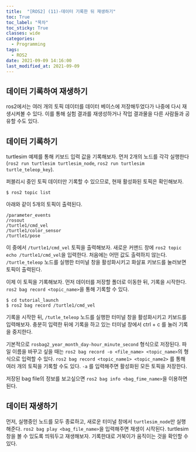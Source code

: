 ```yaml
---
title:  "[ROS2] (11)-데이터 기록한 뒤 재생하기"
toc: True
toc_label: "목차"
toc_sticky: True
classes: wide
categories:
  - Programming
tags:
  - ROS2
date: 2021-09-09 14:16:00
last_modified_at: 2021-09-09
---
```


## 데이터 기록하여 재생하기
ros2에서는 여러 개의 토픽 데이터를 데이터 베이스에 저장해두었다가 나중에 다시 재생시켜볼 수 있다. 이를 통해 실험 결과를 재생성하거나 작업 결과물을 다른 사람들과 공유할 수도 있다.

## 데이터 기록하기
turtlesim 예제를 통해 키보드 입력 값을 기록해보자. 먼저 2개의 노드를 각각 실행한다(`ros2 run turtlesim turtlesim_node`, `ros2 run turtlesim turtle_teleop_key`).

퍼블리시 중인 토픽 데이터만 기록할 수 있으므로, 현재 활성화된 토픽은 확인해보자.

```
$ ros2 topic list
```

아래와 같이 5개의 토픽이 출력된다.

```
/parameter_events
/rosout
/turtle1/cmd_vel
/turtle1/color_sensor
/turtle1/pose
```

이 중에서 `/turtle1/cmd_vel` 토픽을 출력해보자. 새로운 커맨드 창에 `ros2 topic echo /turtle1/cmd_vel`을 입력한다. 처음에는 어떤 값도 출력하지 않는다. `/turtle_teleop` 노드를 실행한 터미널 창을 활성화시키고 화살표 키보드를 눌러보면 토픽이 출력된다.

이제 이 토픽을 기록해보자. 먼저 데이터를 저장할 폴더로 이동한 뒤, 기록을 시작한다. `ros2 bag record <topic_name>`을 통해 기록할 수 있다.

```
$ cd tutorial_launch
$ ros2 bag record /turtle1/cmd_vel
```

기록을 시작한 뒤, `/tutle_teleop` 노드를 실행한 터미널 창을 활성화시키고 키보드를 입력해보자. 충분히 입력한 뒤에 기록을 하고 있는 터미널 창에서 ctrl + c 를 눌러 기록을 중지한다.

기본적으로 `rosbag2_year_month_day-hour_minute_second` 형식으로 저장된다. 파일 이름을 바꾸고 싶을 때는 `ros2 bag record -o <file_name> <topic_name>`의 형식으로 입력할 수 있다. `ros2 bag record <topic_name1> <topic_name2>` 를 통해 여러 개의 토픽을 기록할 수도 있다. `-a` 를 입력해주면 활성화된 모든 토픽을 저장한다.

저장된 bag file의 정보를 보고싶으면 `ros2 bag info <bag_fime_name>`을 이용하면 된다.

## 데이터 재생하기
먼저, 실행중인 노드를 모두 종료하고, 새로운 터미널 창에서 `turtlesim_node`만 실행해준다. `ros2 bag play <bag_file_name>`을 입력해주면 재생이 시작된다. turtlesim 창을 볼 수 있도록 띄워두고 재생해보자. 기록한대로 거북이가 움직이는 것을 확인할 수 있다.